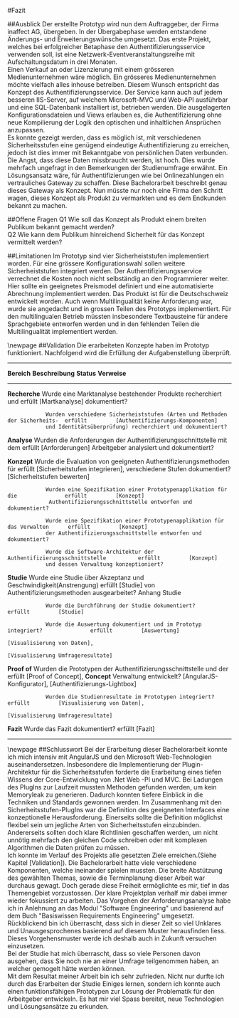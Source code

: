 #Fazit


##Ausblick
Der erstellte Prototyp wird nun dem Auftraggeber, der Firma inaffect AG, übergeben. In der Übergabephase werden entstandene Änderungs- und Erweiterungswünsche umgesetzt. Das erste Projekt, welches bei erfolgreicher Betaphase den Authentifizierungsservice verwenden soll, ist eine Netzwerk-Eventveranstaltungsreihe mit Aufschaltungsdatum in drei Monaten.\
Einen Verkauf an oder Lizenzierung mit einem grösseren Medienunternehmen wäre möglich. Ein grösseres Medienunternehmen möchte vielfach  alles inhouse betreiben. Diesem Wunsch entspricht das Konzept des Authentifizierungsservice. Der Service kann auch auf jedem besseren IIS-Server, auf welchem Microsoft-MVC und Web-API ausführbar und eine SQL-Datenbank installiert ist, betrieben werden. Die ausgelagerten Konfigurationsdateien und Views erlauben es, die Authentifizierung ohne neue Kompilierung der Logik den optischen und inhaltlichen Ansprüchen anzupassen.
\
Es konnte gezeigt werden, dass es möglich ist, mit verschiedenen Sicherheitsstufen eine genügend eindeutige Authentifizierung zu erreichen, jedoch ist dies immer mit Bekanntgabe von persönlichen Daten verbunden. Die Angst, dass diese Daten missbraucht werden, ist hoch. Dies wurde mehrfach ungefragt in den Bemerkungen der Studienumfrage erwähnt. Ein Lösungsansatz wäre, für Authentifizierungen wie bei Onlinezahlungen ein vertrauliches Gateway zu schaffen. Diese Bachelorarbeit beschreibt genau dieses Gateway als Konzept. Nun müsste nur noch eine Firma den Schritt wagen, dieses Konzept als Produkt zu vermarkten und es dem Endkunden bekannt zu machen.


##Offene Fragen
Q1 Wie soll das Konzept als Produkt einem breiten Publikum bekannt gemacht werden? \
Q2 Wie kann dem Publikum hinreichend Sicherheit für das Konzept vermittelt werden?

##Limitationen
Im Prototyp sind vier Sicherheiststufen implementiert worden. Für eine grössere Konfigurationswahl sollen weitere Sicherheiststufen integriert werden. Der Authentifizierungsservice verrechnet die Kosten noch nicht selbständig an den Programmierer weiter. Hier sollte ein geeignetes Preismodel definiert und eine automatisierte Abrechnung implementiert werden. Das Produkt ist für die Deutschschweiz entwickelt worden. Auch wenn Multilingualität keine Anforderung war, wurde sie angedacht und in grossen Teilen des Prototyps implementiert. Für den multilingualen Betrieb müssten insbesondere Textbausteine für andere Sprachgebiete entworfen werden und in den fehlenden Teilen die Multilingualität implementiert werden. 


\newpage
##Validation
Die erarbeiteten Konzepte haben im Prototyp funktioniert. Nachfolgend wird die Erfüllung der Aufgabenstellung überprüft.

------------------------------------------------------------------------------------------------------------------------------------	
__Bereich__		__Beschreibung__															__Status__  	__Verweise__
-------------	---------------------------------------------------------------------------	--------------- ------------------------
__Recherche__ 	Wurde eine Marktanalyse bestehender Produkte recherchiert und 				erfüllt     	[Martkanalyse]
				dokumentiert?		
				
				Wurden verschiedene Sicherheiststufen (Arten und Methoden der Sicherheits- 	erfüllt     	[Authentifizierungs-Komponenten]           
				und Identitätsüberprüfung) recherchiert und dokumentiert?						
																											
__Analyse__     Wurden die Anforderungen der Authentifizierungsschnittstelle mit dem 		erfüllt     	[Anforderungen]
				Arbeitgeber analysiert und dokumentiert? 	                                            	
																											
__Konzept__		Wurde die Evaluation von geeigneten Authentifizierungsmethoden für 			erfüllt     	[Sicherheitstufen integrieren],
				verschiedene Stufen dokumentiert?	                                                    	[Sicherheitstufen bewerten]
																											
				Wurden eine Spezifikation einer Prototypenapplikation für die				erfüllt     	[Konzept]
				 Authentifizierungsschnittstelle entworfen und dokumentiert?	                        	
																											
				Wurde eine Spezifikation einer Prototypenapplikation für das Verwalten		erfüllt     	[Konzept]            
				der Authentifizierungsschnittstelle entworfen und dokumentiert?	                					
																											
				Wurde die Software-Architektur der Authentifizierungsschnittstelle 			erfüllt     	[Konzept]   
				und dessen Verwaltung konzeptioniert?                                                   	
																											
__Studie__		Wurde eine Studie über Akzeptanz und Geschwindigkeit(Anstrengung)			erfüllt     	[Studie]
				von Authentifizierungsmethoden ausgearbeitet?                                           	Anhang Studie
																											
				Wurde die Durchführung der Studie dokumentiert?								erfüllt     	[Studie]
																											
				Wurde die Auswertung dokumentiert und im Prototyp integriert?				erfüllt     	[Auswertung]
																											[Visualisierung von Daten],
																											[Visualisierung Umfrageresultate]
																											
__Proof of__	Wurden die Prototypen der Authentifizierungsschnittstelle und der 			erfüllt     	[Proof of Concept],
__Concept__		Verwaltung entwickelt?                                                                   	[AngularJS-Konfigurator],
																											[Authentifizierungs-Lightbox]
																											
				Wurden die Studienresultate im Prototypen integriert?						erfüllt     	[Visualisierung von Daten],
																											[Visualisierung Umfrageresultate]
																											
__Fazit__		Wurde das Fazit dokumentiert?												erfüllt			[Fazit]				
----------------------------------------------------------------------------------------------------------- ---------------------
	
\newpage
##Schlusswort
Bei der Erarbeitung dieser Bachelorarbeit konnte ich mich intensiv mit AngularJS und den Microsoft Web-Technologien auseinandersetzen. Insbesondere die Implementierung der Plugin-Architektur für die Sicherheitsstufen forderte die Erarbeitung eines tiefen Wissens der Core-Entwicklung von .Net Web -PI und MVC. Bei Ladungen des PlugIns zur Laufzeit mussten Methoden gefunden werden, um kein Memoryleak zu generieren. Dadurch konnten tiefere Einblick in die Techniken und Standards gewonnen werden. Im Zusammenhang mit den Sicherheitsstufen-PlugIns war die Definition des geeigneten Interfaces eine konzeptionelle Herausforderung. Einerseits sollte die Definition möglichst flexibel sein um jegliche Arten von Sicherheitsstufen einzubinden. Andererseits sollten doch klare Richtlinien geschaffen werden, um nicht unnötig mehrfach den gleichen Code schreiben oder mit komplexen Algorithmen die Daten prüfen zu müssen. \
Ich konnte im Verlauf des Projekts alle gesetzten Ziele erreichen.(Siehe Kapitel [Validation]). Die Bachelorarbeit hatte viele verschiedene Komponenten, welche ineinander spielen mussten. Die breite Abstützung des gewählten Themas, sowie die Terminplanung dieser Arbeit war durchaus gewagt. Doch gerade diese Freiheit ermöglichte es mir, tief in das Themengebiet vorzustossen. Der klare Projektplan verhalf mir dabei immer wieder fokussiert zu arbeiten.
Das Vorgehen der Anforderungsanalyse habe ich in Anlehnung an das Modul "Software Engineering" und basierend auf dem Buch "Basiswissen Requirements Engineering" umgesetzt. Rückblickend bin ich überrascht, dass sich in dieser Zeit so viel Unklares und Unausgesprochenes basierend auf diesem Muster herausfinden liess. Dieses Vorgehensmuster werde ich deshalb auch in Zukunft versuchen einzusetzen.\
Bei der Studie hat mich überrascht, dass so viele Personen davon ausgehen, dass Sie noch nie an einer Umfrage teilgenommen haben, an welcher gemogelt hätte werden können.\
Mit dem Resultat meiner Arbeit bin ich sehr zufrieden. Nicht nur durfte ich durch das Erarbeiten der Studie Einiges lernen, sondern ich konnte auch einen funktionsfähigen Prototypen zur Lösung der Problematik für den Arbeitgeber entwickeln. Es hat mir viel Spass bereitet, neue Technologien und Lösungsansätze zu erkunden.
